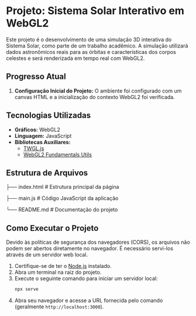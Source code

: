 # Projeto: Sistema Solar Interativo em WebGL2

Este projeto é o desenvolvimento de uma simulação 3D interativa do Sistema Solar, como parte de um trabalho acadêmico. A simulação utilizará dados astronômicos reais para as órbitas e características dos corpos celestes e será renderizada em tempo real com WebGL2.

## Progresso Atual

1.  **Configuração Inicial do Projeto:** O ambiente foi configurado com um canvas HTML e a inicialização do contexto WebGL2 foi verificada.

## Tecnologias Utilizadas

* **Gráficos:** WebGL2
* **Linguagem:** JavaScript
* **Bibliotecas Auxiliares:**
    * [TWGL.js](https://twgljs.org/) 
    * [WebGL2 Fundamentals Utils](https://webgl2fundamentals.org/) 

## Estrutura de Arquivos

├── index.html       # Estrutura principal da página

├── main.js          # Código JavaScript da aplicação

└── README.md        # Documentação do projeto

## Como Executar o Projeto

Devido às políticas de segurança dos navegadores (CORS), os arquivos não podem ser abertos diretamente no navegador. É necessário servi-los através de um servidor web local.

1.  Certifique-se de ter o [Node.js](https://nodejs.org/) instalado.
2.  Abra um terminal na raiz do projeto.
3.  Execute o seguinte comando para iniciar um servidor local:
    ```bash
    npx serve
    ```
4.  Abra seu navegador e acesse a URL fornecida pelo comando (geralmente `http://localhost:3000`).
